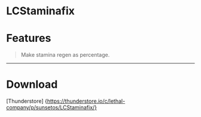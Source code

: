 # LCStaminafix

# Features
> Make stamina regen as percentage.
---
# Download 
[Thunderstore] {https://thunderstore.io/c/lethal-company/p/sunsetos/LCStaminafix/}
